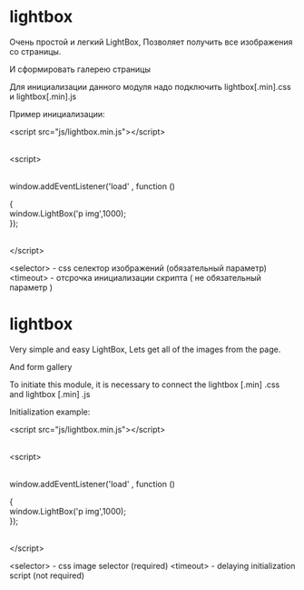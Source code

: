# lightbox

Очень простой и легкий LightBox,
Позволяет получить все изображения со страницы.

И сформировать галерею страницы

Для инициализации данного модуля надо подключить lightbox[.min].css и lightbox[.min].js

Пример инициализации: 


<p>&lt;script src="js/lightbox.min.js"&gt;&lt;/script&gt;</p>
<p><br />&lt;script&gt;</p>
<p><br /> window.addEventListener('load' , function ()<br /> </p>
<p>{<br /> window.LightBox('p img',1000);<br /> });</p>
<p><br />&lt;/script&gt;</p>

&lt;selector&gt; - css селектор изображений (обязательный параметр) 
&lt;timeout&gt; - отсрочка инициализации скрипта ( не обязательный параметр )



# lightbox

Very simple and easy LightBox,
Lets get all of the images from the page.

And form gallery

To initiate this module, it is necessary to connect the lightbox [.min] .css and lightbox [.min] .js

Initialization example:


<p>&lt;script src="js/lightbox.min.js"&gt;&lt;/script&gt;</p>
<p><br />&lt;script&gt;</p>
<p><br /> window.addEventListener('load' , function ()<br /> </p>
<p>{<br /> window.LightBox('p img',1000);<br /> });</p>
<p><br />&lt;/script&gt;</p>

&lt;selector&gt; - css image selector (required)
&lt;timeout&gt; - delaying initialization script (not required)
